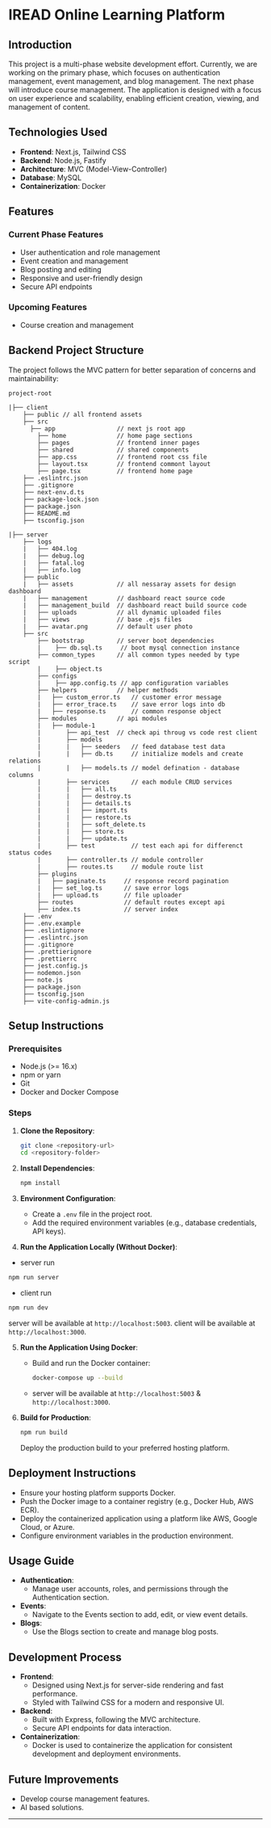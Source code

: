 # IREAD Online Learning Platform

## Introduction

This project is a multi-phase website development effort. Currently, we are working on the primary phase, which focuses on authentication management, event management, and blog management. The next phase will introduce course management. The application is designed with a focus on user experience and scalability, enabling efficient creation, viewing, and management of content.

## Technologies Used

- **Frontend**: Next.js, Tailwind CSS
- **Backend**: Node.js, Fastify
- **Architecture**: MVC (Model-View-Controller)
- **Database**: MySQL
- **Containerization**: Docker

## Features

### Current Phase Features
- User authentication and role management
- Event creation and management
- Blog posting and editing
- Responsive and user-friendly design
- Secure API endpoints

### Upcoming Features
- Course creation and management

## Backend Project Structure

The project follows the MVC pattern for better separation of concerns and maintainability:

```
project-root

|├── client
    ├── public // all frontend assets
    ├── src
      ├── app                 // next js root app
        ├── home              // home page sections
        ├── pages             // frontend inner pages
        ├── shared            // shared components
        ├── app.css           // frontend root css file
        ├── layout.tsx        // frontend commont layout
        ├── page.tsx          // frontend home page
    ├── .eslintrc.json
    ├── .gitignore
    ├── next-env.d.ts
    ├── package-lock.json
    ├── package.json
    ├── README.md
    ├── tsconfig.json

|├── server
    ├── logs
    |   ├── 404.log
    |   ├── debug.log
    |   ├── fatal.log
    |   ├── info.log     
    ├── public  
    |   ├── assets            // all nessaray assets for design dashboard 
    |   ├── management        // dashboard react source code    
    |   ├── management_build  // dashboard react build source code    
    |   ├── uploads           // all dynamic uploaded files 
    |   ├── views             // base .ejs files
    |   ├── avatar.png        // default user photo
    ├── src        
        ├── bootstrap         // server boot dependencies       
        |    ├── db.sql.ts     // boot mysql connection instance       
        ├── common_types      // all common types needed by type script
        |    ├── object.ts            
        ├── configs        
        |    ├── app.config.ts // app configuration variables              
        ├── helpers           // helper methods       
        |   ├── custom_error.ts   // customer error message 
        |   ├── error_trace.ts    // save error logs into db
        |   ├── response.ts       // common response object
        ├── modules           // api modules  
        |   ├── module-1
        |       ├── api_test  // check api throug vs code rest client
        |       ├── models
        |       |   ├── seeders   // feed database test data
        |       |   ├── db.ts     // initialize models and create relations
        |       |   ├── models.ts // model defination - database columns
        |       ├── services      // each module CRUD services
        |       |   ├── all.ts
        |       |   ├── destroy.ts
        |       |   ├── details.ts
        |       |   ├── import.ts
        |       |   ├── restore.ts
        |       |   ├── soft_delete.ts
        |       |   ├── store.ts
        |       |   ├── update.ts
        |       ├── test          // test each api for differenct status codes
        |       ├── controller.ts // module controller
        |       ├── routes.ts     // module route list
        ├── plugins        
        |   ├── paginate.ts     // response record pagination
        |   ├── set_log.ts      // save error logs
        |   ├── upload.ts       // file uploader
        ├── routes              // default routes except api  
        ├── index.ts            // server index
    ├── .env        
    ├── .env.example        
    ├── .eslintignore       
    ├── .eslintrc.json        
    ├── .gitignore    
    ├── .prettierignore        
    ├── .prettierrc        
    ├── jest.config.js
    ├── nodemon.json
    ├── note.js
    ├── package.json
    ├── tsconfig.json
    ├── vite-config-admin.js
```

## Setup Instructions

### Prerequisites

- Node.js (>= 16.x)
- npm or yarn
- Git
- Docker and Docker Compose

### Steps

1. **Clone the Repository**:

   ```bash
   git clone <repository-url>
   cd <repository-folder>
   ```

2. **Install Dependencies**:

   ```bash
   npm install
   ```

3. **Environment Configuration**:

   - Create a `.env` file in the project root.
   - Add the required environment variables (e.g., database credentials, API keys).

4. **Run the Application Locally (Without Docker)**:

  - server run
   ```bash
   npm run server
   ```

  - client run
   ```bash
   npm run dev
   ```

   server will be available at `http://localhost:5003`.
   client will be available at `http://localhost:3000`.

5. **Run the Application Using Docker**:

   - Build and run the Docker container:

     ```bash
     docker-compose up --build
     ```

   - server will be available at `http://localhost:5003` & `http://localhost:3000`.

6. **Build for Production**:

   ```bash
   npm run build
   ```

   Deploy the production build to your preferred hosting platform.

## Deployment Instructions

- Ensure your hosting platform supports Docker.
- Push the Docker image to a container registry (e.g., Docker Hub, AWS ECR).
- Deploy the containerized application using a platform like AWS, Google Cloud, or Azure.
- Configure environment variables in the production environment.

## Usage Guide

- **Authentication**:
  - Manage user accounts, roles, and permissions through the Authentication section.
- **Events**:
  - Navigate to the Events section to add, edit, or view event details.
- **Blogs**:
  - Use the Blogs section to create and manage blog posts.

## Development Process

- **Frontend**:
  - Designed using Next.js for server-side rendering and fast performance.
  - Styled with Tailwind CSS for a modern and responsive UI.
- **Backend**:
  - Built with Express, following the MVC architecture.
  - Secure API endpoints for data interaction.
- **Containerization**:
  - Docker is used to containerize the application for consistent development and deployment environments.

## Future Improvements

- Develop course management features.
- AI based solutions.

---
